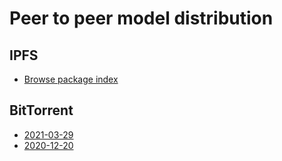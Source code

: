 # Peer to peer model distribution
## IPFS
- [Browse package index](https://www.argosopentech.com/argospm/index/)

## BitTorrent
- [2021-03-29](https://github.com/argosopentech/argos-translate/raw/master/p2p/argos-translate-models-2021-03-29.zip.torrent)
- [2020-12-20](https://github.com/argosopentech/argos-translate/raw/master/p2p/all-argos-translate-models-2020-12-20.zip.torrent)

